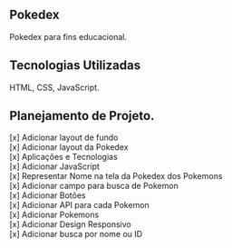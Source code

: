 ## Pokedex
Pokedex para fins educacional.

## Tecnologias Utilizadas

HTML, CSS, JavaScript.

## Planejamento de Projeto.

[x] Adicionar layout de fundo<br>
[x] Adicionar layout da Pokedex<br>
[x] Aplicações e Tecnologias<br>
[x] Adicionar JavaScript<br>
[x] Representar Nome na tela da Pokedex dos Pokemons<br>
[x] Adicionar campo para busca de Pokemon<br>
[x] Adicionar Botões<br>
[x] Adicionar API para cada Pokemon<br>
[x] Adicionar Pokemons<br>
[x] Adicionar Design Responsivo<br>
[x] Adicionar busca por nome ou ID<br>


